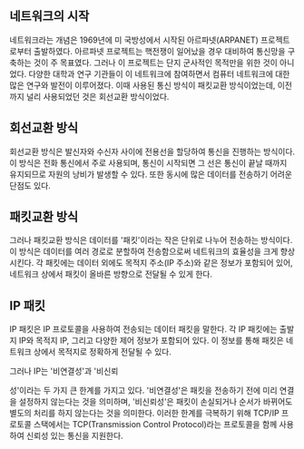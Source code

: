 ## 네트워크의 시작

네트워크라는 개념은 1969년에 미 국방성에서 시작된 아르파넷(ARPANET) 프로젝트로부터 출발하였다. 아르파넷 프로젝트는 핵전쟁이 일어났을 경우 대비하여 통신망을 구축하는 것이 주 목표였다. 그러나 이 프로젝트는 단지 군사적인 목적만을 위한 것이 아니었다. 다양한 대학과 연구 기관들이 이 네트워크에 참여하면서 컴퓨터 네트워크에 대한 많은 연구와 발전이 이루어졌다. 이때 사용된 통신 방식이 패킷교환 방식이었는데, 이전까지 널리 사용되었던 것은 회선교환 방식이었다.

## 회선교환 방식

회선교환 방식은 발신자와 수신자 사이에 전용선을 할당하여 통신을 진행하는 방식이다. 이 방식은 전화 통신에서 주로 사용되며, 통신이 시작되면 그 선은 통신이 끝날 때까지 유지되므로 자원의 낭비가 발생할 수 있다. 또한 동시에 많은 데이터를 전송하기 어려운 단점도 있다.

## 패킷교환 방식

그러나 패킷교환 방식은 데이터를 '패킷'이라는 작은 단위로 나누어 전송하는 방식이다. 이 방식은 데이터를 여러 경로로 분할하여 전송함으로써 네트워크의 효율성을 크게 향상시킨다. 각 패킷에는 데이터 외에도 목적지 주소(IP 주소)와 같은 정보가 포함되어 있어, 네트워크 상에서 패킷이 올바른 방향으로 전달될 수 있게 한다.

## IP 패킷

IP 패킷은 IP 프로토콜을 사용하여 전송되는 데이터 패킷을 말한다. 각 IP 패킷에는 출발지 IP와 목적지 IP, 그리고 다양한 제어 정보가 포함되어 있다. 이 정보를 통해 패킷은 네트워크 상에서 목적지로 정확하게 전달될 수 있다.

그러나 IP는 '비연결성'과 '비신뢰

성'이라는 두 가지 큰 한계를 가지고 있다. '비연결성'은 패킷을 전송하기 전에 미리 연결을 설정하지 않는다는 것을 의미하며, '비신뢰성'은 패킷이 손실되거나 순서가 바뀌어도 별도의 처리를 하지 않는다는 것을 의미한다. 이러한 한계를 극복하기 위해 TCP/IP 프로토콜 스택에서는 TCP(Transmission Control Protocol)라는 프로토콜을 함께 사용하여 신뢰성 있는 통신을 지원한다.
